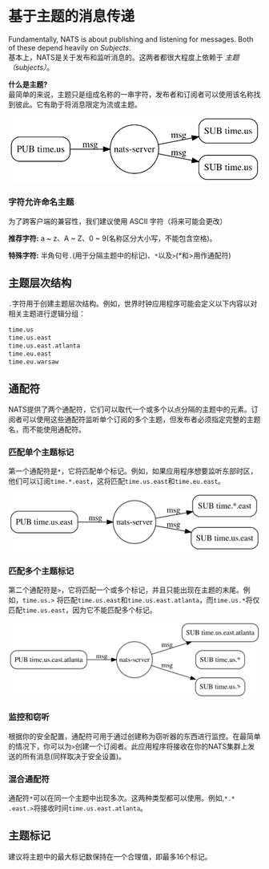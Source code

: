 # 基于主题的消息传递

Fundamentally, NATS is about publishing and listening for messages. Both of these depend heavily on _Subjects_.  
基本上，NATS是关于发布和监听消息的。这两者都很大程度上依赖于 _主题（subjects）_。


**什么是主题?**  
最简单的来说，主题只是组成名称的一串字符，发布者和订阅者可以使用该名称找到彼此。它有助于将消息限定为流或主题。    

![](../.gitbook/assets/subjects1.svg)

### 字符允许命名主题  

为了跨客户端的兼容性，我们建议使用 ASCII 字符（将来可能会更改）  

**推荐字符:** a ~ z、A ~ Z、0 ~ 9(名称区分大小写，不能包含空格)。  

**特殊字符:** 半角句号`.`(用于分隔主题中的标记)、`*`以及`>`(*和>用作通配符)  

## 主题层次结构  
`.`字符用于创建主题层次结构。例如，世界时钟应用程序可能会定义以下内容以对相关主题进行逻辑分组：  

```markup
time.us
time.us.east
time.us.east.atlanta
time.eu.east
time.eu.warsaw
```

## 通配符  

NATS提供了两个通配符，它们可以取代一个或多个以点分隔的主题中的元素。订阅者可以使用这些通配符监听单个订阅的多个主题，但发布者必须指定完整的主题名，而不能使用通配符。  

### 匹配单个主题标记  

第一个通配符是`*`，它将匹配单个标记。例如，如果应用程序想要监听东部时区，他们可以订阅`time.*.east`，这将匹配`time.us.east`和`time.eu.east`。

![](../.gitbook/assets/subjects2.svg)

### 匹配多个主题标记  

第二个通配符是`>`，它将匹配一个或多个标记，并且只能出现在主题的末尾。例如，`time.us.>` 将匹配`time.us.east`和`time.us.east.atlanta`，而`time.us.*`将仅匹配`time.us.east`，因为它不能匹配多个标记。  

![](../.gitbook/assets/subjects3.svg)  

### 监控和窃听

根据你的安全配置，通配符可用于通过创建称为窃听器的东西进行监控。在最简单的情况下，你可以为`>`创建一个订阅者。此应用程序将接收在你的NATS集群上发送的所有消息(同样取决于安全设置)。  

### 混合通配符  
通配符`*`可以在同一个主题中出现多次。这两种类型都可以使用。例如,`*.* .east.>`将接收时间`time.us.east.atlanta`。

## 主题标记

建议将主题中的最大标记数保持在一个合理值，即最多16个标记。


